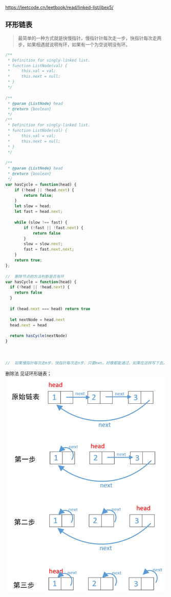 
https://leetcode.cn/leetbook/read/linked-list/jbex5/

## 环形链表

> 最简单的一种方式就是快慢指针，慢指针针每次走一步，快指针每次走两步，如果相遇就说明有环，如果有一个为空说明没有环。

```js
/**
 * Definition for singly-linked list.
 * function ListNode(val) {
 *     this.val = val;
 *     this.next = null;
 * }
 */

/**
 * @param {ListNode} head
 * @return {boolean}
 */
/**
 * Definition for singly-linked list.
 * function ListNode(val) {
 *     this.val = val;
 *     this.next = null;
 * }
 */

/**
 * @param {ListNode} head
 * @return {boolean}
 */
var hasCycle = function(head) {
    if (!head || !head.next) {
        return false;
    }
    let slow = head;
    let fast = head.next;

    while (slow !== fast) {
        if (!fast || !fast.next) {
            return false
        }
        slow = slow.next;
        fast = fast.next.next;
    }
    return true;
};

//  删除节点的方法判断是否有环
var hasCycle = function(head) {
  if (!head || !head.next) {
    return false
  }

  if (head.next === head) return true

  let nextNode = head.next
  head.next = head

  return hasCycle(nextNode)
}



//  如果慢指针每次走m步，快指针每次走n步，只要m≠n，好像都能通过，如果在这样写下去，那么答案就无穷多了
```
删除法 见证环形链表；
![Alt text](/images/删除法见证环形链表.png)
